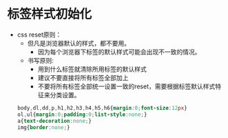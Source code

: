 # 标签样式初始化
* css reset原则：
    * 但凡是浏览器默认的样式，都不要用。
        * 因为每个浏览器下标签的默认样式可能会出现不一致的情况。
    * 书写原则:
        * 用到什么标签就清除所用标签的默认样式
        * 建议不要直接将所有标签全部加上
        * 不要将所有标签全部统一设置一致的reset，需要根据标签默认样式特征来分类设置。
    ```css
    body,dl,dd,p,h1,h2,h3,h4,h5,h6{margin:0;font-size:12px}
    ol,ul{margin:0;padding:0;list-style:none;}
    a{text-decoration:none;}
    img{border:none;}
    ```
